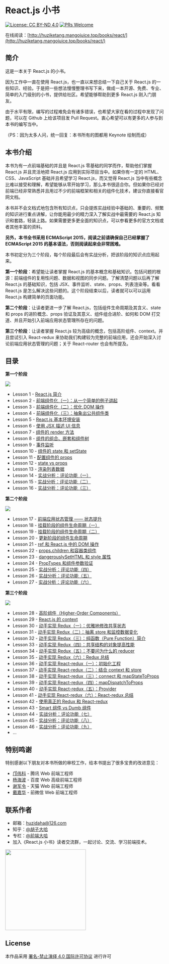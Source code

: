 # React.js 小书
[![License: CC BY-ND 4.0](https://img.shields.io/badge/License-CC%20BY--ND%204.0-blue.svg)](https://creativecommons.org/licenses/by-nd/4.0/legalcode)
[![PRs Welcome](https://img.shields.io/badge/PRs-welcome-brightgreen.svg)](CONTRIBUTING.md)

在线阅读：[http://huziketang.mangojuice.top/books/react/](http://huziketang.mangojuice.top/books/react/)

## 简介
这是一本关于 React.js 的小书。

因为工作中一直在使用 React.js，也一直以来想总结一下自己关于 React.js 的一些知识、经验。于是把一些想法慢慢整理书写下来，做成一本开源、免费、专业、简单的入门级别的小书，提供给社区。希望能够帮助到更多 React.js 刚入门朋友。

由于水平有限，编写的过程难免会有诸多错误，也希望大家在看的过程中发现了问题，可以在 Github 上给该项目发 Pull Request。衷心希望可以有更多的人参与到本书的编写当中。

（PS：因为太多人问，统一回复：本书所有的图都用 Keynote 绘制而成）

## 本书介绍

本书为有一点前端基础的并且是 React.js 零基础的同学而作，帮助他们掌握 React.js 并且灵活地把 React.js 应用到实际项目当中。如果你有一定的 HTML、CSS、JavaScript 基础并且希望学习 React.js，而又觉得 React.js 当中有些概念比难以接受和理解，希望能够从零开始学习，那么本书很适合你。但如果你已经对前端已经非常熟悉并且用过不少的前端框架和相关的组件化技术，建议你直接看官网文档。

本书并不会文档式地包含所有知识点，只会提炼实战经验中基础的、重要的、频繁的知识进行重点讲解，让你能用最少的精力深入了解实战中最需要的 React.js 知识和套路，轻装上路。如果需要更多更全面的知识点，可以参看更多的官方文档或者其他丰富的资料。

**另外，本书全书采用 ECMAScript 2015，阅读之前请确保自己已经掌握了 ECMAScript 2015 的基本语法，否则阅读起来会非常困难。**

本书初定分为三个阶段，每个阶段最后会有实战分析，把该阶段的知识点应用起来。

**第一个阶段**：希望能让读者掌握 React.js 的基本概念和基础知识。包括问题的根源：前端组件的复用性问题、数据和视图的同步问题。了解清楚问题以后再了解 React.js 的基础知识，包括 JSX、事件监听、state、props、列表渲染等。看看 React.js 是怎么解决这些问题的。这个阶段结束以后，读者就可以可以运用 React.js 构建简单的页面功能。

**第二个阶段**：让读者更进一步了解 React.js，包括组件生命周期及其含义、state 和 props 的进阶概念、props 验证及其意义、组件组合进阶、如何和 DOM 打交道、并且开始引入前端应用状态管理所存在的问题。

**第三个阶段**：让读者掌握 React.js 较为高级的概念，包括高阶组件、context。并且尝试引入 React-redux 来协助我们构建较为完整的前端应用，还会开始深入讨论前端应用状态管理的问题；关于 React-router 也会有所提及。

## 目录

**第一个阶段**

![](https://img.shields.io/badge/已完成-100%25-brightgreen.svg)

* Lesson 1 - [React.js 简介](http://huziketang.com/books/react/lesson1)
* Lesson 2 - [前端组件化（一）：从一个简单的例子讲起](http://huziketang.com/books/react/lesson2)
* Lesson 3 - [前端组件化（二）：优化 DOM 操作](http://huziketang.com/books/react/lesson3)
* Lesson 4 - [前端组件化（三）：抽象出公共组件类](http://huziketang.com/books/react/lesson4)
* Lesson 5 - [React.js 基本环境安装](http://huziketang.com/books/react/lesson5)
* Lesson 6 - [使用 JSX 描述 UI 信息](http://huziketang.com/books/react/lesson6)
* Lesson 7 - [组件的 render 方法](http://huziketang.com/books/react/lesson7)
* Lesson 8 - [组件的组合、嵌套和组件树](http://huziketang.com/books/react/lesson8)
* Lesson 9 - [事件监听](http://huziketang.com/books/react/lesson9)
* Lesson 10 - [组件的 state 和 setState](http://huziketang.com/books/react/lesson10)
* Lesson 11 - [配置组件的 props](http://huziketang.com/books/react/lesson11)
* Lesson 12 - [state vs props](http://huziketang.com/books/react/lesson12)
* Lesson 13 - [渲染列表数据](http://huziketang.com/books/react/lesson13)
* Lesson 14 - [实战分析：评论功能（一）](http://huziketang.com/books/react/lesson14)
* Lesson 15 - [实战分析：评论功能（二）](http://huziketang.com/books/react/lesson15)
* Lesson 16 - [实战分析：评论功能（三）](http://huziketang.com/books/react/lesson16)

**第二个阶段**

![](https://img.shields.io/badge/已完成-100%25-brightgreen.svg)

* Lesson 17 - [前端应用状态管理 —— 状态提升](http://huziketang.com/books/react/lesson17)
* Lesson 18 - [挂载阶段的组件生命周期（一）](http://huziketang.com/books/react/lesson18)
* Lesson 19 - [挂载阶段的组件生命周期（二）](http://huziketang.com/books/react/lesson19)
* Lesson 20 - [更新阶段的组件生命周期](http://huziketang.com/books/react/lesson20)
* Lesson 21 - [ref 和 React.js 中的 DOM 操作](http://huziketang.com/books/react/lesson21)
* Lesson 22 - [props.children 和容器类组件](http://huziketang.com/books/react/lesson22)
* Lesson 23 - [dangerouslySetHTML 和 style 属性](http://huziketang.com/books/react/lesson23)
* Lesson 24 - [PropTypes 和组件参数验证](http://huziketang.com/books/react/lesson24)
* Lesson 25 - [实战分析：评论功能（四）](http://huziketang.com/books/react/lesson25)
* Lesson 26 - [实战分析：评论功能（五）](http://huziketang.com/books/react/lesson26)
* Lesson 27 - [实战分析：评论功能（六）](http://huziketang.com/books/react/lesson27)

**第三个阶段**

![](https://img.shields.io/badge/已完成-90%25-brightgreen.svg)

* Lesson 28 - [高阶组件（Higher-Order Components）](http://huziketang.com/books/react/lesson28)
* Lesson 29 - [React.js 的 context](http://huziketang.com/books/react/lesson29)
* Lesson 30 - [动手实现 Redux（一）：优雅地修改共享状态](http://huziketang.com/books/react/lesson30)
* Lesson 31 - [动手实现 Redux（二）：抽离 store 和监控数据变化](http://huziketang.com/books/react/lesson31)
* Lesson 32 - [动手实现 Redux（三）：纯函数（Pure Function）简介](http://huziketang.com/books/react/lesson32)
* Lesson 33 - [动手实现 Redux（四）：共享结构的对象提高性能](http://huziketang.com/books/react/lesson33)
* Lesson 34 - [动手实现 Redux（五）：不要问为什么的 reducer](http://huziketang.com/books/react/lesson34)
* Lesson 35 - [动手实现 Redux（六）：Redux 总结](http://huziketang.com/books/react/lesson35)
* Lesson 36 - [动手实现 React-redux（一）：初始化工程](http://huziketang.com/books/react/lesson36)
* Lesson 37 - [动手实现 React-redux（二）：结合 context 和 store](http://huziketang.com/books/react/lesson37)
* Lesson 38 - [动手实现 React-redux（三）：connect 和 mapStateToProps](http://huziketang.com/books/react/lesson38)
* Lesson 39 - [动手实现 React-redux（四）：mapDispatchToProps](http://huziketang.com/books/react/lesson39)
* Lesson 40 - [动手实现 React-redux（五）：Provider](http://huziketang.com/books/react/lesson40)
* Lesson 41 - [动手实现 React-redux（六）：React-redux 总结](http://huziketang.com/books/react/lesson41)
* Lesson 42 - [使用真正的 Redux 和 React-redux](http://huziketang.com/books/react/lesson42)
* Lesson 43 - [Smart 组件 vs Dumb 组件](http://huziketang.com/books/react/lesson43)
* Lesson 44 - [实战分析：评论功能（七）](http://huziketang.com/books/react/lesson44)
* Lesson 45 - [实战分析：评论功能（八）](http://huziketang.com/books/react/lesson45)
* Lesson 46 - [实战分析：评论功能（九）](http://huziketang.com/books/react/lesson46)
* ...

## 特别鸣谢

特别感谢以下朋友对本书所做的审校工作，给本书提出了很多宝贵的改进意见：

* [邝伟科](https://github.com/kuangwk/) - 腾讯 Web 前端工程师
* [杨海波](https://github.com/hipoyang/) - 百度 Web 高级前端工程师
* [谢军令](https://github.com/brucexiejunling/) - 天猫 Web 前端工程师
* [戴嘉华](https://github.com/livoras/) - 前微信 Web 前端工程师

## 联系作者

* 邮箱：huzidaha@126.com
* 知乎：[@胡子大哈](https://www.zhihu.com/people/hu-zi-da-ha)
* 专栏：[@前端大哈](https://zhuanlan.zhihu.com/qianduandaha)
* 加入《React.js 小书》读者交流群，一起讨论、交流、学习前端技术。

<img width='256px' src='http://huzidaha.github.io/static/assets/img/wechat-user.jpeg' />


## License

本作品采用 [署名-禁止演绎 4.0 国际许可协议](https://creativecommons.org/licenses/by-nd/4.0/legalcode) 进行许可
